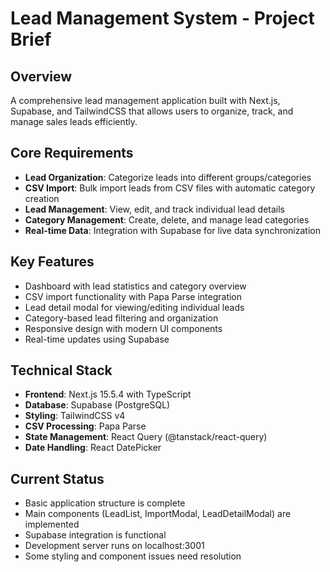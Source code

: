 # Lead Management System - Project Brief

## Overview
A comprehensive lead management application built with Next.js, Supabase, and TailwindCSS that allows users to organize, track, and manage sales leads efficiently.

## Core Requirements
- **Lead Organization**: Categorize leads into different groups/categories
- **CSV Import**: Bulk import leads from CSV files with automatic category creation
- **Lead Management**: View, edit, and track individual lead details
- **Category Management**: Create, delete, and manage lead categories
- **Real-time Data**: Integration with Supabase for live data synchronization

## Key Features
- Dashboard with lead statistics and category overview
- CSV import functionality with Papa Parse integration
- Lead detail modal for viewing/editing individual leads
- Category-based lead filtering and organization
- Responsive design with modern UI components
- Real-time updates using Supabase

## Technical Stack
- **Frontend**: Next.js 15.5.4 with TypeScript
- **Database**: Supabase (PostgreSQL)
- **Styling**: TailwindCSS v4
- **CSV Processing**: Papa Parse
- **State Management**: React Query (@tanstack/react-query)
- **Date Handling**: React DatePicker

## Current Status
- Basic application structure is complete
- Main components (LeadList, ImportModal, LeadDetailModal) are implemented
- Supabase integration is functional
- Development server runs on localhost:3001
- Some styling and component issues need resolution
